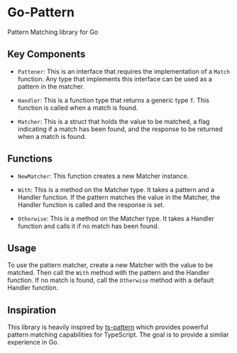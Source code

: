 # Go-Pattern

Pattern Matching library for Go

## Key Components

- `Pattener`: This is an interface that requires the implementation of a `Match` function. Any type that implements this interface can be used as a pattern in the matcher.

- `Handler`: This is a function type that returns a generic type `T`. This function is called when a match is found.

- `Matcher`: This is a struct that holds the value to be matched, a flag indicating if a match has been found, and the response to be returned when a match is found.

## Functions

- `NewMatcher`: This function creates a new Matcher instance.

- `With`: This is a method on the Matcher type. It takes a pattern and a Handler function. If the pattern matches the value in the Matcher, the Handler function is called and the response is set.

- `Otherwise`: This is a method on the Matcher type. It takes a Handler function and calls it if no match has been found.

## Usage

To use the pattern matcher, create a new Matcher with the value to be matched. Then call the `With` method with the pattern and the Handler function. If no match is found, call the `Otherwise` method with a default Handler function.

## Inspiration

This library is heavily inspired by [ts-pattern](https://github.com/gvergnaud/ts-pattern) which provides powerful pattern matching capabilities for TypeScript. The goal is to provide a similar experience in Go.
